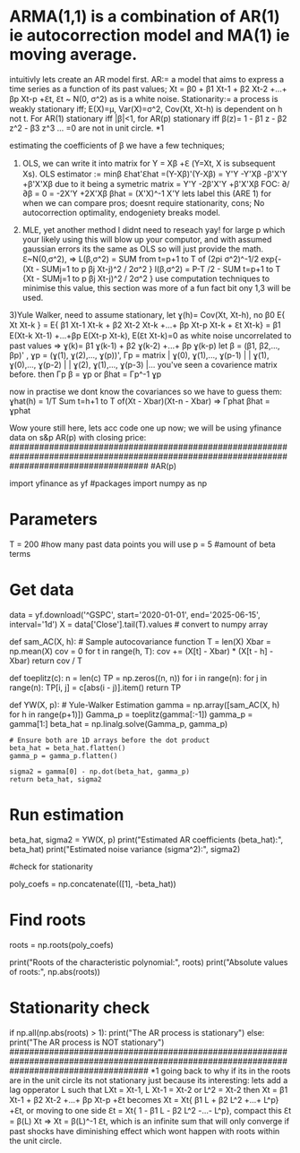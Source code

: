 # ARMA(1,1) is a combination of AR(1) ie autocorrection model and MA(1) ie moving average.

intuitivly lets create an AR model first.
AR:= a model that aims to express a time series as a function of its past values; Xt = β0 + β1 Xt-1 + β2 Xt-2 +...+ βp Xt-p +ℇt, ℇt ~ N(0, σ^2) as is a white noise.
Stationarity:= a process is weakly stationary iff; E(X)=µ, Var(X)=σ^2, Cov(Xt, Xt-h) is dependent on h not t.
For AR(1) stationary iff |β|<1, for AR(p) stationary iff β(z)= 1 - β1 z - β2 z^2 - β3 z^3 ... =0 are not in unit circle. *1

estimating the coefficients of β we have a few techniques; 

1) OLS, we can write it into matrix for Y = Xβ +ℇ (Y=Xt, X is subsequent Xs).
OLS estimator := minβ ℇhat'ℇhat =(Y-Xβ)'(Y-Xβ) = Y'Y -Y'Xβ -β'X'Y +β'X'Xβ due to it being a symetric matrix = Y'Y -2β'X'Y +β'X'Xβ
FOC: ∂/∂β = 0 = -2X'Y +2X'Xβ
βhat = (X'X)^-1 X'Y lets label this (ARE 1) for when we can compare
pros; doesnt require stationarity, cons; No autocorrection optimality, endogeniety breaks model.

2) MLE, yet another method I didnt need to reseach yay!
for large p which your likely using this will blow up your computor, and with assumed gaussian errors its the same as OLS so will just provide the math.
ℇ~N(0,σ^2), => L(β,σ^2) = SUM from t=p+1 to T of (2pi σ^2)^-1/2 exp{-(Xt - SUMj=1 to p βj Xt-j)^2 / 2σ^2 }
l(β,σ^2) = P-T /2 - SUM t=p+1 to T {Xt - SUMj=1 to p βj Xt-j)^2 / 2σ^2 } 
use computation techniques to minimise this value, this section was more of a fun fact bit ony 1,3 will be used.

3)Yule Walker, need to assume stationary, let ɣ(h)= Cov(Xt, Xt-h), no β0
E{ Xt Xt-k } = E{ β1 Xt-1 Xt-k + β2 Xt-2 Xt-k +...+ βp Xt-p Xt-k + ℇt Xt-k} = β1 E(Xt-k Xt-1) +...+βp E(Xt-p Xt-k), E(ℇt Xt-k)=0 as white noise uncorrelated to past values
=> ɣ(k)= β1 ɣ(k-1) + β2 ɣ(k-2) +...+ βp ɣ(k-p)
let β = (β1, β2,..., βp)' , 
  ɣp = (ɣ(1), ɣ(2),..., ɣ(p))', 
  Γp = matrix | ɣ(0), ɣ(1),..., ɣ(p-1) |
              | ɣ(1), ɣ(0),..., ɣ(p-2) |
              | ɣ(2), ɣ(1),..., ɣ(p-3) |... you've seen a covarience matrix before.
  then Γp β = ɣp or βhat = Γp^-1 ɣp

  now in practise we dont know the covariances so we have to guess them:
  ɣhat(h) = 1/T Sum t=h+1 to T of(Xt - Xbar)(Xt-n - Xbar) => Γphat βhat = ɣphat

  Wow youre still here, lets acc code one up now; we will be using yfinance data on s&p AR(p) with closing price:
############################################################################################################################################
#AR(p)

import yfinance as yf #packages
import numpy as np

# Parameters
T = 200 #how many past data points you will use 
p = 5 #amount of beta terms 

# Get data
data = yf.download('^GSPC', start='2020-01-01', end='2025-06-15', interval='1d')
X = data['Close'].tail(T).values  # convert to numpy array

def sam_AC(X, h):  # Sample autocovariance function
    T = len(X)
    Xbar = np.mean(X)
    cov = 0
    for t in range(h, T):
        cov += (X[t] - Xbar) * (X[t - h] - Xbar)
    return cov / T

def toeplitz(c):
    n = len(c)
    TP = np.zeros((n, n))
    for i in range(n):
        for j in range(n):
            TP[i, j] = c[abs(i - j)].item()
    return TP

def YW(X, p):  # Yule-Walker Estimation
    gamma = np.array([sam_AC(X, h) for h in range(p+1)])
    Gamma_p = toeplitz(gamma[:-1])
    gamma_p = gamma[1:]
    beta_hat = np.linalg.solve(Gamma_p, gamma_p)
    
    # Ensure both are 1D arrays before the dot product
    beta_hat = beta_hat.flatten()
    gamma_p = gamma_p.flatten()
    
    sigma2 = gamma[0] - np.dot(beta_hat, gamma_p)
    return beta_hat, sigma2

# Run estimation
beta_hat, sigma2 = YW(X, p)
print("Estimated AR coefficients (beta_hat):", beta_hat)
print("Estimated noise variance (sigma^2):", sigma2)

#check for stationarity 

poly_coefs = np.concatenate(([1], -beta_hat))

# Find roots
roots = np.roots(poly_coefs)

print("Roots of the characteristic polynomial:", roots)
print("Absolute values of roots:", np.abs(roots))

# Stationarity check
if np.all(np.abs(roots) > 1):
    print("The AR process is stationary")
else:
    print("The AR process is NOT stationary")
############################################################################################################################################
*1 going back to why if its in the roots are in the unit circle its not stationary just because its interesting:
lets add a lag opperator L such that LXt = Xt-1, L Xt-1 = Xt-2 or L^2 = Xt-2
then Xt = β1 Xt-1 + β2 Xt-2 +...+ βp Xt-p +ℇt becomes
Xt = Xt{ β1 L + β2 L^2 +...+ L^p} +ℇt, or moving to one side
ℇt = Xt{ 1 - β1 L - β2 L^2 -...- L^p}, compact this
ℇt = β(L) Xt => Xt = β(L)^-1 ℇt, which is an infinite sum that will only converge if past shocks have diminishing effect which wont happen with roots within the unit circle.
  

